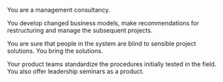 You are a management consultancy.

You develop changed business models, make recommendations for restructuring and manage the subsequent projects.

You are sure that people in the system are blind to sensible project solutions. You bring the solutions.

Your product teams standardize the procedures initially tested in the field. You also offer leadership seminars as a product.
